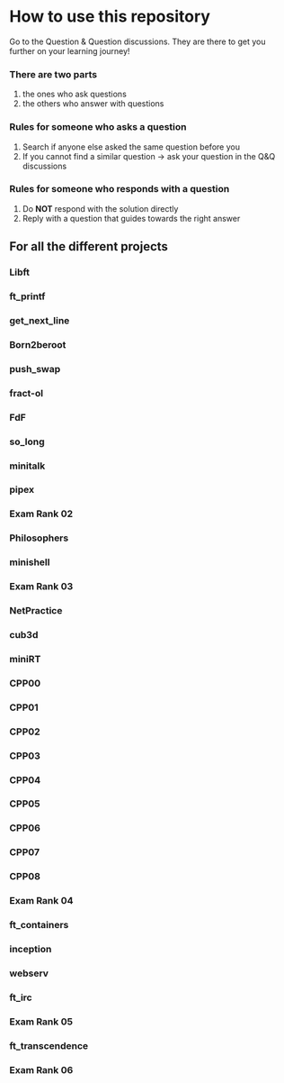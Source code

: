 # How to use this repository
Go to the Question & Question discussions.
They are there to get you further on your learning journey!

### There are two parts
1. the ones who ask questions
2. the others who answer with questions

### Rules for someone who asks a question
1. Search if anyone else asked the same question before you
2. If you cannot find a similar question -> ask your question in the Q&Q discussions

### Rules for someone who responds with a question
1. Do **NOT** respond with the solution directly
2. Reply with a question that guides towards the right answer

## For all the different projects
### Libft
### ft_printf
### get_next_line
### Born2beroot
### push_swap
### fract-ol
### FdF
### so_long
### minitalk
### pipex
### Exam Rank 02
### Philosophers
### minishell
### Exam Rank 03
### NetPractice
### cub3d
### miniRT
### CPP00
### CPP01
### CPP02
### CPP03
### CPP04
### CPP05
### CPP06
### CPP07
### CPP08
### Exam Rank 04
### ft_containers
### inception
### webserv
### ft_irc
### Exam Rank 05
### ft_transcendence
### Exam Rank 06

